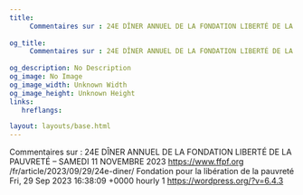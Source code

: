 ```yaml
---
title: 
     Commentaires sur : 24E DÎNER ANNUEL DE LA FONDATION LIBERTÉ DE LA PAUVRETÉ – SAMEDI 11 NOVEMBRE 2023
    
og_title: 
     Commentaires sur : 24E DÎNER ANNUEL DE LA FONDATION LIBERTÉ DE LA PAUVRETÉ – SAMEDI 11 NOVEMBRE 2023
    
og_description: No Description
og_image: No Image
og_image_width: Unknown Width
og_image_height: Unknown Height
links:
   hreflangs:

layout: layouts/base.html
---
```

Commentaires sur : 24E DÎNER ANNUEL DE LA FONDATION LIBERTÉ DE LA PAUVRETÉ –
SAMEDI 11 NOVEMBRE 2023  https://www.ffpf.org
/fr/article/2023/09/29/24e-diner/  Fondation pour la libération de la pauvreté
Fri, 29 Sep 2023 16:38:09 +0000  hourly  1  https://wordpress.org/?v=6.4.3

